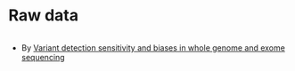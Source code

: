 # Raw data
```

```
- By [Variant detection sensitivity and biases in whole genome and exome sequencing](https://www.ncbi.nlm.nih.gov/pmc/articles/PMC4122774/)
